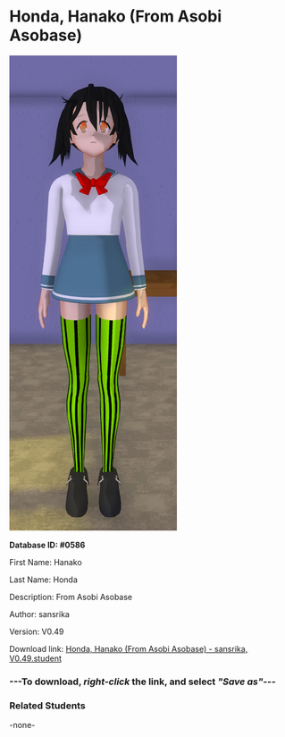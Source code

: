 # Honda, Hanako (From Asobi Asobase)

<img src="../../Files/Images/Honda, Hanako (From Asobi Asobase).png" title="Honda, Hanako (From Asobi Asobase) - sansrika, V0.49">

**Database ID: #0586**

First Name: Hanako

Last Name: Honda

Description: From Asobi Asobase

Author: sansrika

Version: V0.49

Download link: <a href="https://raw.githubusercontent.com/Arbiter1223/Daigaku-Gurashi-Custom-Students/master/Files/Student%20Files/Honda%2C%20Hanako%20(From%20Asobi%20Asobase)%20-%20sansrika%2C%20V0.49.student">Honda, Hanako (From Asobi Asobase) - sansrika, V0.49.student</a>

### ---**To download, _right-click_ the link, and select _"Save as"_**---

### Related Students

-none-
